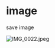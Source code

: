 # image
save image

![IMG_0022.jpeg](https://tva1.sinaimg.cn/large/7e4aa352gy1h4tod34f1gj20jg0jg75h.jpg)
